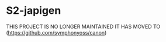 # S2-japigen
THIS PROJECT IS NO LONGER MAINTAINED IT HAS MOVED TO
(https://github.com/symphonyoss/canon)
